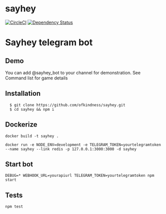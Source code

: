 # sayhey

[![CircleCI](https://circleci.com/gh/ofkindness/sayhey/tree/master.svg?style=svg)](https://circleci.com/gh/ofkindness/sayhey/tree/master)
[![Dependency Status](https://david-dm.org/ofkindness/sayhey.svg?theme=shields.io)](https://david-dm.org/ofkindness/sayhey)

Sayhey telegram bot
===================

Demo
----

You can add @sayhey_bot to your channel for demonstration. See Command list for game details

Installation
------------

```console
  $ git clone https://github.com/ofkindness/sayhey.git
  $ cd sayhey && npm i
```

Dockerize
---------

```console
docker build -t sayhey .

docker run -e NODE_ENV=development -e TELEGRAM_TOKEN=yourtelegramtoken --name sayhey --link redis -p 127.0.0.1:3000:3000 -d sayhey
```

Start bot
---------

```console
DEBUG=* WEBHOOK_URL=yourapiurl TELEGRAM_TOKEN=yourtelegramtoken npm start
```

Tests
-----

```console
npm test
```
